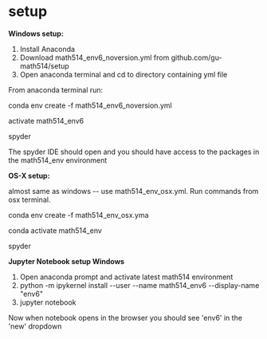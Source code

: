 # setup

**Windows setup:**
1. Install Anaconda
2. Download math514_env6_noversion.yml from github.com/gu-math514/setup
3. Open anaconda terminal and cd to directory containing yml file

From anaconda terminal run:

conda env create -f math514_env6_noversion.yml

activate math514_env6

spyder

The spyder IDE should open and you should have access to the packages in the math514_env environment

**OS-X setup:**

almost same as windows -- use math514_env_osx.yml. Run commands from osx terminal.

conda env create -f math514_env_osx.yma

conda activate math514_env

spyder

**Jupyter Notebook setup Windows**

1. Open anaconda prompt and activate latest math514 environment
2. python -m ipykernel install --user --name math514_env6 --display-name "env6"
3. jupyter notebook

Now when notebook opens in the browser you should see 'env6' in the 'new' dropdown



